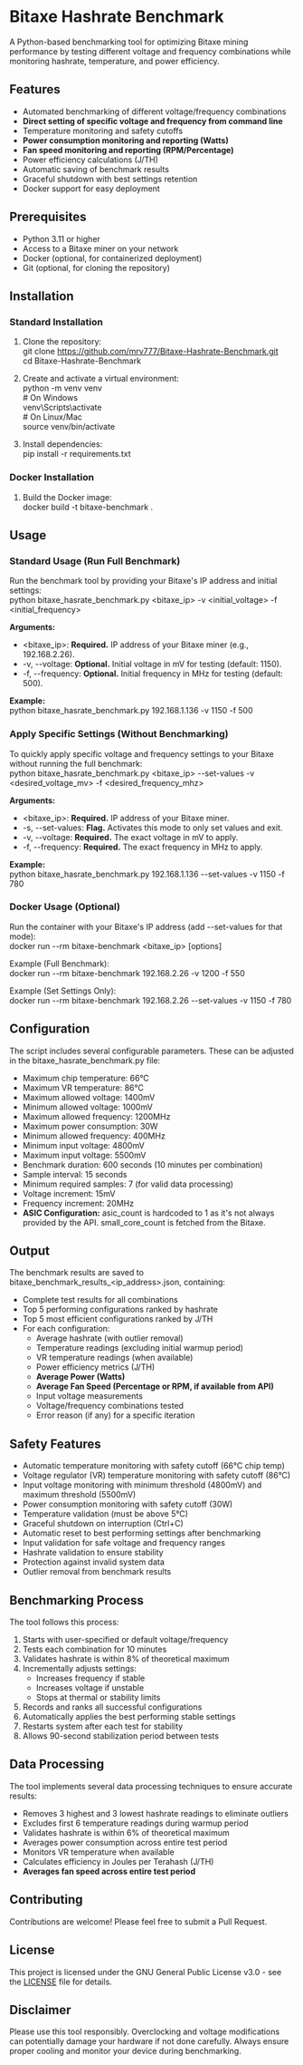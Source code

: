 # **Bitaxe Hashrate Benchmark**

A Python-based benchmarking tool for optimizing Bitaxe mining performance by testing different voltage and frequency combinations while monitoring hashrate, temperature, and power efficiency.

## **Features**

* Automated benchmarking of different voltage/frequency combinations  
* **Direct setting of specific voltage and frequency from command line**  
* Temperature monitoring and safety cutoffs  
* **Power consumption monitoring and reporting (Watts)**  
* **Fan speed monitoring and reporting (RPM/Percentage)**  
* Power efficiency calculations (J/TH)  
* Automatic saving of benchmark results  
* Graceful shutdown with best settings retention  
* Docker support for easy deployment

## **Prerequisites**

* Python 3.11 or higher  
* Access to a Bitaxe miner on your network  
* Docker (optional, for containerized deployment)  
* Git (optional, for cloning the repository)

## **Installation**

### **Standard Installation**

1. Clone the repository:  
   git clone https://github.com/mrv777/Bitaxe-Hashrate-Benchmark.git  
   cd Bitaxe-Hashrate-Benchmark

2. Create and activate a virtual environment:  
   python \-m venv venv  
   \# On Windows  
   venv\\Scripts\\activate  
   \# On Linux/Mac  
   source venv/bin/activate

3. Install dependencies:  
   pip install \-r requirements.txt

### **Docker Installation**

1. Build the Docker image:  
   docker build \-t bitaxe-benchmark .

## **Usage**

### **Standard Usage (Run Full Benchmark)**

Run the benchmark tool by providing your Bitaxe's IP address and initial settings:  
python bitaxe\_hasrate\_benchmark.py \<bitaxe\_ip\> \-v \<initial\_voltage\> \-f \<initial\_frequency\>

**Arguments:**

* \<bitaxe\_ip\>: **Required.** IP address of your Bitaxe miner (e.g., 192.168.2.26).  
* \-v, \--voltage: **Optional.** Initial voltage in mV for testing (default: 1150).  
* \-f, \--frequency: **Optional.** Initial frequency in MHz for testing (default: 500).

**Example:**  
python bitaxe\_hasrate\_benchmark.py 192.168.1.136 \-v 1150 \-f 500

### **Apply Specific Settings (Without Benchmarking)**

To quickly apply specific voltage and frequency settings to your Bitaxe without running the full benchmark:  
python bitaxe\_hasrate\_benchmark.py \<bitaxe\_ip\> \--set-values \-v \<desired\_voltage\_mv\> \-f \<desired\_frequency\_mhz\>

**Arguments:**

* \<bitaxe\_ip\>: **Required.** IP address of your Bitaxe miner.  
* \-s, \--set-values: **Flag.** Activates this mode to only set values and exit.  
* \-v, \--voltage: **Required.** The exact voltage in mV to apply.  
* \-f, \--frequency: **Required.** The exact frequency in MHz to apply.

**Example:**  
python bitaxe\_hasrate\_benchmark.py 192.168.1.136 \--set-values \-v 1150 \-f 780

### **Docker Usage (Optional)**

Run the container with your Bitaxe's IP address (add \--set-values for that mode):  
docker run \--rm bitaxe-benchmark \<bitaxe\_ip\> \[options\]

Example (Full Benchmark):  
docker run \--rm bitaxe-benchmark 192.168.2.26 \-v 1200 \-f 550

Example (Set Settings Only):  
docker run \--rm bitaxe-benchmark 192.168.2.26 \--set-values \-v 1150 \-f 780

## **Configuration**

The script includes several configurable parameters. These can be adjusted in the bitaxe\_hasrate\_benchmark.py file:

* Maximum chip temperature: 66°C  
* Maximum VR temperature: 86°C  
* Maximum allowed voltage: 1400mV  
* Minimum allowed voltage: 1000mV  
* Maximum allowed frequency: 1200MHz  
* Maximum power consumption: 30W  
* Minimum allowed frequency: 400MHz  
* Minimum input voltage: 4800mV  
* Maximum input voltage: 5500mV  
* Benchmark duration: 600 seconds (10 minutes per combination)  
* Sample interval: 15 seconds  
* Minimum required samples: 7 (for valid data processing)  
* Voltage increment: 15mV  
* Frequency increment: 20MHz  
* **ASIC Configuration:** asic\_count is hardcoded to 1 as it's not always provided by the API. small\_core\_count is fetched from the Bitaxe.

## **Output**

The benchmark results are saved to bitaxe\_benchmark\_results\_\<ip\_address\>.json, containing:

* Complete test results for all combinations  
* Top 5 performing configurations ranked by hashrate  
* Top 5 most efficient configurations ranked by J/TH  
* For each configuration:  
  * Average hashrate (with outlier removal)  
  * Temperature readings (excluding initial warmup period)  
  * VR temperature readings (when available)  
  * Power efficiency metrics (J/TH)  
  * **Average Power (Watts)**  
  * **Average Fan Speed (Percentage or RPM, if available from API)**  
  * Input voltage measurements  
  * Voltage/frequency combinations tested  
  * Error reason (if any) for a specific iteration

## **Safety Features**

* Automatic temperature monitoring with safety cutoff (66°C chip temp)  
* Voltage regulator (VR) temperature monitoring with safety cutoff (86°C)  
* Input voltage monitoring with minimum threshold (4800mV) and maximum threshold (5500mV)  
* Power consumption monitoring with safety cutoff (30W)  
* Temperature validation (must be above 5°C)  
* Graceful shutdown on interruption (Ctrl+C)  
* Automatic reset to best performing settings after benchmarking  
* Input validation for safe voltage and frequency ranges  
* Hashrate validation to ensure stability  
* Protection against invalid system data  
* Outlier removal from benchmark results

## **Benchmarking Process**

The tool follows this process:

1. Starts with user-specified or default voltage/frequency  
2. Tests each combination for 10 minutes  
3. Validates hashrate is within 8% of theoretical maximum  
4. Incrementally adjusts settings:  
   * Increases frequency if stable  
   * Increases voltage if unstable  
   * Stops at thermal or stability limits  
5. Records and ranks all successful configurations  
6. Automatically applies the best performing stable settings  
7. Restarts system after each test for stability  
8. Allows 90-second stabilization period between tests

## **Data Processing**

The tool implements several data processing techniques to ensure accurate results:

* Removes 3 highest and 3 lowest hashrate readings to eliminate outliers  
* Excludes first 6 temperature readings during warmup period  
* Validates hashrate is within 6% of theoretical maximum  
* Averages power consumption across entire test period  
* Monitors VR temperature when available  
* Calculates efficiency in Joules per Terahash (J/TH)  
* **Averages fan speed across entire test period**

## **Contributing**

Contributions are welcome\! Please feel free to submit a Pull Request.

## **License**

This project is licensed under the GNU General Public License v3.0 \- see the [LICENSE](https://www.google.com/search?q=LICENSE) file for details.

## **Disclaimer**

Please use this tool responsibly. Overclocking and voltage modifications can potentially damage your hardware if not done carefully. Always ensure proper cooling and monitor your device during benchmarking.